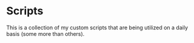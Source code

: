 # Scripts

This is a collection of my custom scripts that are being utilized on a daily basis (some more than others).
